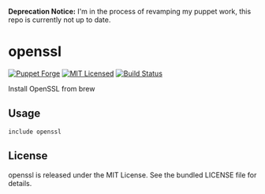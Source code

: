**Deprecation Notice:** I'm in the process of revamping my puppet work, this repo is currently not up to date.

openssl
==============

[![Puppet Forge](https://img.shields.io/puppetforge/v/halyard/openssl.svg)](https://forge.puppetlabs.com/halyard/openssl)
[![MIT Licensed](https://img.shields.io/badge/license-MIT-green.svg)](https://tldrlegal.com/license/mit-license)
[![Build Status](https://img.shields.io/travis/com/halyard/puppet-openssl.svg)](https://travis-ci.com/halyard/puppet-openssl)

Install OpenSSL from brew

## Usage

```puppet
include openssl
```

## License

openssl is released under the MIT License. See the bundled LICENSE file for details.

